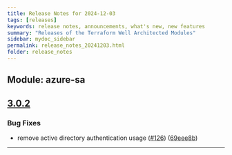 ```yaml
---
title: Release Notes for 2024-12-03
tags: [releases]
keywords: release notes, announcements, what's new, new features
summary: "Releases of the Terraform Well Architected Modules"
sidebar: mydoc_sidebar
permalink: release_notes_20241203.html
folder: release_notes
---
```


## Module: azure-sa
## [3.0.2](https://github.com/CloudNationHQ/terraform-azure-sa/releases/tag/v3.0.2)


### Bug Fixes

* remove active directory authentication usage ([#126](https://github.com/CloudNationHQ/terraform-azure-sa/issues/126)) ([69eee8b](https://github.com/CloudNationHQ/terraform-azure-sa/commit/69eee8b70463a8bbe8359426f1d3deb0b9c7aff6))

---

